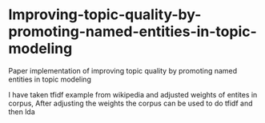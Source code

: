 # Improving-topic-quality-by-promoting-named-entities-in-topic-modeling
Paper implementation of improving topic quality by promoting named entities in topic modeling

I have taken tfidf example from wikipedia and adjusted weights of entites in corpus,
After adjusting the weights the corpus can be used to do tfidf and then lda
